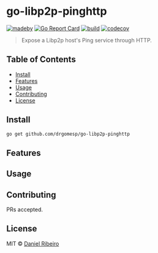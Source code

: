 # go-libp2p-pinghttp

[![madeby](https://img.shields.io/badge/made%20by-%40drgomesp-blue)](https://github.com/drgomesp/)
[![Go Report Card](https://goreportcard.com/badge/github.com/drgomesp/go-libp2p-pinghttp)](https://goreportcard.com/report/github.com/drgomesp/go-libp2p-pinghttp)
[![build](https://github.com/drgomesp/go-libp2p-pinghttp/actions/workflows/go-test.yml/badge.svg?style=squared)](https://github.com/drgomesp/go-libp2p-pinghttp/actions)
[![codecov](https://codecov.io/gh/drgomesp/go-libp2p-pinghttp/branch/main/graph/badge.svg?token=BRMFJRJV2X)](https://codecov.io/gh/drgomesp/go-libp2p-pinghttp)

> Expose a Libp2p host's Ping service through HTTP.

## Table of Contents

- [Install](#install)
- [Features](#features)
- [Usage](#usage)
- [Contributing](#contributing)
- [License](#license)

## Install

```bash
go get github.com/drgomesp/go-libp2p-pinghttp
```

## Features



## Usage



## Contributing

PRs accepted.

## License

MIT © [Daniel Ribeiro](https://github.com/drgomesp)

